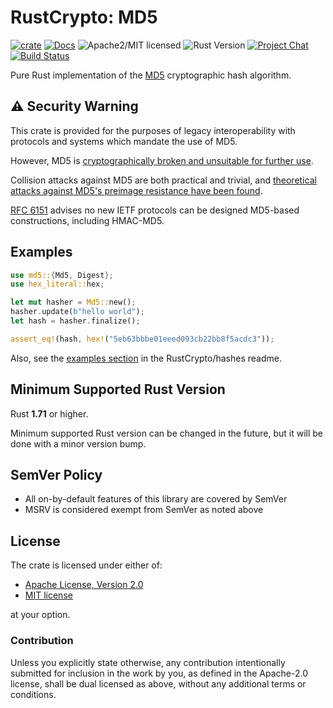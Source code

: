 # RustCrypto: MD5

[![crate][crate-image]][crate-link]
[![Docs][docs-image]][docs-link]
![Apache2/MIT licensed][license-image]
![Rust Version][rustc-image]
[![Project Chat][chat-image]][chat-link]
[![Build Status][build-image]][build-link]

Pure Rust implementation of the [MD5] cryptographic hash algorithm.

## ⚠️ Security Warning

This crate is provided for the purposes of legacy interoperability with
protocols and systems which mandate the use of MD5.

However, MD5 is [cryptographically broken and unsuitable for further use][1].

Collision attacks against MD5 are both practical and trivial, and
[theoretical attacks against MD5's preimage resistance have been found][2].

[RFC 6151] advises no new IETF protocols can be designed MD5-based constructions,
including HMAC-MD5.

## Examples

```rust
use md5::{Md5, Digest};
use hex_literal::hex;

let mut hasher = Md5::new();
hasher.update(b"hello world");
let hash = hasher.finalize();

assert_eq!(hash, hex!("5eb63bbbe01eeed093cb22bb8f5acdc3"));
```

Also, see the [examples section] in the RustCrypto/hashes readme.

## Minimum Supported Rust Version

Rust **1.71** or higher.

Minimum supported Rust version can be changed in the future, but it will be
done with a minor version bump.

## SemVer Policy

- All on-by-default features of this library are covered by SemVer
- MSRV is considered exempt from SemVer as noted above

## License

The crate is licensed under either of:

* [Apache License, Version 2.0](http://www.apache.org/licenses/LICENSE-2.0)
* [MIT license](http://opensource.org/licenses/MIT)

at your option.

### Contribution

Unless you explicitly state otherwise, any contribution intentionally submitted
for inclusion in the work by you, as defined in the Apache-2.0 license, shall be
dual licensed as above, without any additional terms or conditions.

[//]: # (badges)

[crate-image]: https://img.shields.io/crates/v/md-5.svg
[crate-link]: https://crates.io/crates/md-5
[docs-image]: https://docs.rs/md-5/badge.svg
[docs-link]: https://docs.rs/md-5/
[license-image]: https://img.shields.io/badge/license-Apache2.0/MIT-blue.svg
[rustc-image]: https://img.shields.io/badge/rustc-1.71+-blue.svg
[chat-image]: https://img.shields.io/badge/zulip-join_chat-blue.svg
[chat-link]: https://rustcrypto.zulipchat.com/#narrow/stream/260041-hashes
[build-image]: https://github.com/RustCrypto/hashes/workflows/md5/badge.svg?branch=master
[build-link]: https://github.com/RustCrypto/hashes/actions?query=workflow%3Amd5

[//]: # (general links)

[MD5]: https://en.wikipedia.org/wiki/MD5
[examples section]: https://github.com/RustCrypto/hashes#Examples
[1]: https://www.kb.cert.org/vuls/id/836068
[2]: https://dl.acm.org/citation.cfm?id=1724151
[RFC 6151]: https://tools.ietf.org/html/rfc6151
